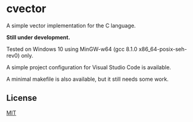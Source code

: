 # cvector
A simple vector implementation for the C language.

**Still under development.**

Tested on Windows 10 using MinGW-w64 (gcc 8.1.0 x86_64-posix-seh-rev0) only.

A simple project configuration for Visual Studio Code is available.

A minimal makefile is also available, but it still needs some work.

## License

[MIT](LICENSE)

